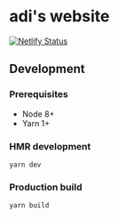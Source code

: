 # adi's website

[![Netlify Status](https://api.netlify.com/api/v1/badges/8f50b830-91fe-4d40-9fd7-d3f77dad8a82/deploy-status)](https://app.netlify.com/sites/determined-joliot-1579f8/deploys)

## Development

### Prerequisites

- Node 8+
- Yarn 1+

### HMR development

```
yarn dev
```

### Production build

```
yarn build
```
